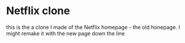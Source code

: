 # Netflix clone 

this is the a clone I made of the Netflix homepage - the old honepage. I might remake it with the new page down the line
